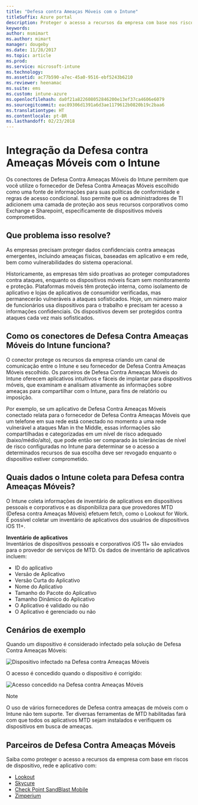 ```yaml
---
title: "Defesa contra Ameaças Móveis com o Intune"
titleSuffix: Azure portal
description: Proteger o acesso a recursos da empresa com base nos riscos do dispositivo
keywords: 
author: msmimart
ms.author: mimart
manager: dougeby
ms.date: 11/28/2017
ms.topic: article
ms.prod: 
ms.service: microsoft-intune
ms.technology: 
ms.assetid: ac77b590-a7ec-45a0-9516-ebf5243b6210
ms.reviewer: heenamac
ms.suite: ems
ms.custom: intune-azure
ms.openlocfilehash: da0f21a822608052846200e13ef37ca4606e6079
ms.sourcegitcommit: eac89306d1391a6d3ae1179612b0820b19c2baa6
ms.translationtype: HT
ms.contentlocale: pt-BR
ms.lasthandoff: 02/23/2018
---
```

# <a name="mobile-threat-defense-integration-with-intune"></a>Integração da Defesa contra Ameaças Móveis com o Intune


Os conectores de Defesa Contra Ameaças Móveis do Intune permitem que você utilize o fornecedor de Defesa Contra Ameaças Móveis escolhido como uma fonte de informações para suas políticas de conformidade e regras de acesso condicional. Isso permite que os administradores de TI adicionem uma camada de proteção aos seus recursos corporativos como Exchange e Sharepoint, especificamente de dispositivos móveis comprometidos.

## <a name="what-problem-does-this-solve"></a>Que problema isso resolve?

As empresas precisam proteger dados confidenciais contra ameaças emergentes, incluindo ameaças físicas, baseadas em aplicativo e em rede, bem como vulnerabilidades do sistema operacional.

Historicamente, as empresas têm sido proativas ao proteger computadores contra ataques, enquanto os dispositivos móveis ficam sem monitoramento e proteção. Plataformas móveis têm proteção interna, como isolamento de aplicativo e lojas de aplicativos de consumidor verificadas, mas permanecerão vulneráveis a ataques sofisticados. Hoje, um número maior de funcionários usa dispositivos para o trabalho e precisam ter acesso a informações confidenciais. Os dispositivos devem ser protegidos contra ataques cada vez mais sofisticados.

## <a name="how-the-intune-mobile-threat-defense-connectors-work"></a>Como os conectores de Defesa Contra Ameaças Móveis do Intune funciona?

O conector protege os recursos da empresa criando um canal de comunicação entre o Intune e seu fornecedor de Defesa Contra Ameaças Móveis escolhido. Os parceiros de Defesa Contra Ameaças Móveis do Intune oferecem aplicativos intuitivos e fáceis de implantar para dispositivos móveis, que examinam e analisam ativamente as informações sobre ameaças para compartilhar com o Intune, para fins de relatório ou imposição. 

Por exemplo, se um aplicativo de Defesa Contra Ameaças Móveis conectado relata para o fornecedor de Defesa Contra Ameaças Móveis que um telefone em sua rede está conectado no momento a uma rede vulnerável a ataques Man in the Middle, essas informações são compartilhadas e categorizadas em um nível de risco adequado (baixo/médio/alto), que pode então ser comparado às tolerâncias de nível de risco configuradas no Intune para determinar se o acesso a determinados recursos de sua escolha deve ser revogado enquanto o dispositivo estiver comprometido.

## <a name="what-data-does-intune-collect-for-mobile-threat-defense"></a>Quais dados o Intune coleta para Defesa contra Ameaças Móveis?

O Intune coleta informações de inventário de aplicativos em dispositivos pessoais e corporativos e as disponibiliza para que provedores MTD (Defesa contra Ameaças Móveis) efetuem fetch, como o Lookout for Work. É possível coletar um inventário de aplicativos dos usuários de dispositivos iOS 11+.

**Inventário de aplicativos**  
Inventários de dispositivos pessoais e corporativos iOS 11+ são enviados para o provedor de serviços de MTD. Os dados de inventário de aplicativos incluem:

 - ID do aplicativo
 - Versão de Aplicativo
 - Versão Curta do Aplicativo
 - Nome do Aplicativo
 - Tamanho do Pacote do Aplicativo
 - Tamanho Dinâmico do Aplicativo
 - O Aplicativo é validado ou não
 - O Aplicativo é gerenciado ou não

## <a name="sample-scenarios"></a>Cenários de exemplo

Quando um dispositivo é considerado infectado pela solução de Defesa Contra Ameaças Móveis:

![Dispositivo infectado na Defesa contra Ameaças Móveis](./media/MTD-image-1.png)

O acesso é concedido quando o dispositivo é corrigido:

![Acesso concedido na Defesa contra Ameaças Móveis](./media/MTD-image-2.png)

> [!NOTE] 
> O uso de vários fornecedores de Defesa contra ameaças de móveis com o Intune não tem suporte. Ter diversas ferramentas de MTD habilitadas fará com que todos os aplicativos MTD sejam instalados e verifiquem os dispositivos em busca de ameaças.

## <a name="mobile-threat-defense-partners"></a>Parceiros de Defesa Contra Ameaças Móveis

Saiba como proteger o acesso a recursos da empresa com base em riscos de dispositivo, rede e aplicativo com:

- [Lookout](lookout-mobile-threat-defense-connector.md)
- [Skycure](skycure-mobile-threat-defense-connector.md)
- [Check Point SandBlast Mobile](checkpoint-sandblast-mobile-mobile-threat-defense-connector.md)
- [Zimperium](zimperium-mobile-threat-defense-connector.md)
